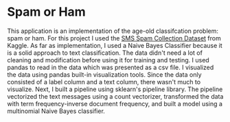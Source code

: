 # Spam or Ham
This application is an implementation of the age-old classifcation problem: spam or ham. For this project I used the 
[SMS Spam Collection Dataset](https://www.kaggle.com/uciml/sms-spam-collection-dataset) from Kaggle. As far as implementation, 
I used a Naive Bayes Classifier because it is a solid approach to text classification. The data didn't need a lot of cleaning and 
modification before using it for training and testing. I used pandas to read in the data which was presented as a csv file. I 
visualized the data using pandas built-in visualization tools. Since the data only consisted of a label column and a text column, there
wasn't much to visualize. Next, I built a pipeline using sklearn's pipeline library. The pipeline vectorized the text messages using a 
count vectorizer, transformed the data with term frequency-inverse document frequency, and built a model using a multinomial Naive Bayes
classifier.
